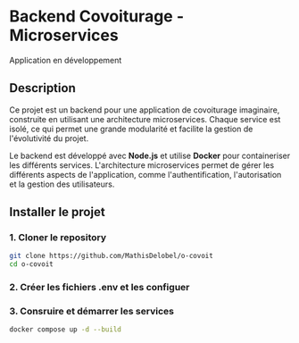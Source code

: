 # Backend Covoiturage - Microservices

Application en développement

## Description

Ce projet est un backend pour une application de covoiturage imaginaire, construite en utilisant une architecture microservices. Chaque service est isolé, ce qui permet une grande modularité et facilite la gestion de l'évolutivité du projet.

Le backend est développé avec **Node.js** et utilise **Docker** pour containeriser les différents services. L'architecture microservices permet de gérer les différents aspects de l'application, comme l'authentification, l'autorisation et la gestion des utilisateurs.

## Installer le projet

### 1. Cloner le repository
```bash
git clone https://github.com/MathisDelobel/o-covoit
cd o-covoit
```

### 2. Créer les fichiers .env et les configuer

### 3. Consruire et démarrer les services
```bash
docker compose up -d --build
```
